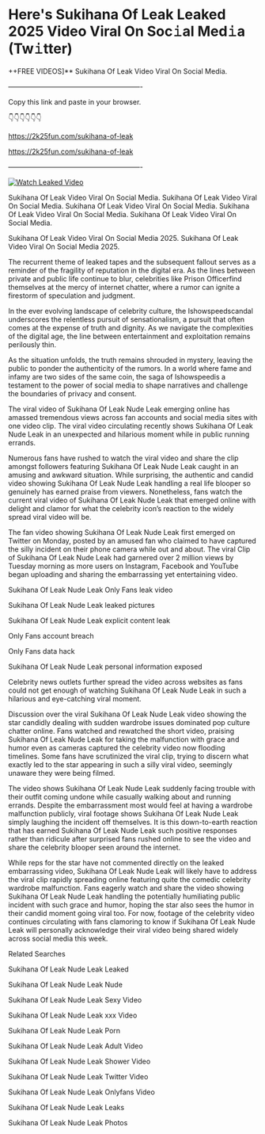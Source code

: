 # Here's Sukihana Of Leak Leaked 2025 Video Viral On Soc𝚒al Med𝚒a (Tw𝚒tter)

++FREE VIDEOS]** Sukihana Of Leak Video Viral On Social Media.

———————————————————-

Copy this link and paste in your browser.

👇👇👇👇👇👇

https://2k25fun.com/sukihana-of-leak

https://2k25fun.com/sukihana-of-leak

———————————————————-

[![Watch Leaked Video](https://miro.medium.com/v2/resize:fit:828/format:webp/1*cilzJN44JGOrTw9NJCrNHA.gif "Watch Leaked Video")](https://2k25fun.com/sukihana-of-leak)

Sukihana Of Leak Video Viral On Social Media. Sukihana Of Leak Video Viral On Social Media. Sukihana Of Leak Video Viral On Social Media. Sukihana Of Leak Video Viral On Social Media. Sukihana Of Leak Video Viral On Social Media.

Sukihana Of Leak Video Viral On Social Media 2025. Sukihana Of Leak Video Viral On Social Media 2025.

The recurrent theme of leaked tapes and the subsequent fallout serves as a reminder of the fragility of reputation in the digital era. As the lines between private and public life continue to blur, celebrities like Prison Officerfind themselves at the mercy of internet chatter, where a rumor can ignite a firestorm of speculation and judgment.

In the ever evolving landscape of celebrity culture, the Ishowspeedscandal underscores the relentless pursuit of sensationalism, a pursuit that often comes at the expense of truth and dignity. As we navigate the complexities of the digital age, the line between entertainment and exploitation remains perilously thin.

As the situation unfolds, the truth remains shrouded in mystery, leaving the public to ponder the authenticity of the rumors. In a world where fame and infamy are two sides of the same coin, the saga of Ishowspeedis a testament to the power of social media to shape narratives and challenge the boundaries of privacy and consent.

The viral video of Sukihana Of Leak Nude Leak emerging online has amassed tremendous views across fan accounts and social media sites with one video clip. The viral video circulating recently shows Sukihana Of Leak Nude Leak in an unexpected and hilarious moment while in public running errands.

Numerous fans have rushed to watch the viral video and share the clip amongst followers featuring Sukihana Of Leak Nude Leak caught in an amusing and awkward situation. While surprising, the authentic and candid video showing Sukihana Of Leak Nude Leak handling a real life blooper so genuinely has earned praise from viewers. Nonetheless, fans watch the current viral video of Sukihana Of Leak Nude Leak that emerged online with delight and clamor for what the celebrity icon’s reaction to the widely spread viral video will be.

The fan video showing Sukihana Of Leak Nude Leak first emerged on Twitter on Monday, posted by an amused fan who claimed to have captured the silly incident on their phone camera while out and about. The viral Clip of Sukihana Of Leak Nude Leak had garnered over 2 million views by Tuesday morning as more users on Instagram, Facebook and YouTube began uploading and sharing the embarrassing yet entertaining video.

Sukihana Of Leak Nude Leak Only Fans leak video

Sukihana Of Leak Nude Leak leaked pictures

Sukihana Of Leak Nude Leak explicit content leak

Only Fans account breach

Only Fans data hack

Sukihana Of Leak Nude Leak personal information exposed

Celebrity news outlets further spread the video across websites as fans could not get enough of watching Sukihana Of Leak Nude Leak in such a hilarious and eye-catching viral moment.

Discussion over the viral Sukihana Of Leak Nude Leak video showing the star candidly dealing with sudden wardrobe issues dominated pop culture chatter online. Fans watched and rewatched the short video, praising Sukihana Of Leak Nude Leak for taking the malfunction with grace and humor even as cameras captured the celebrity video now flooding timelines. Some fans have scrutinized the viral clip, trying to discern what exactly led to the star appearing in such a silly viral video, seemingly unaware they were being filmed.

The video shows Sukihana Of Leak Nude Leak suddenly facing trouble with their outfit coming undone while casually walking about and running errands. Despite the embarrassment most would feel at having a wardrobe malfunction publicly, viral footage shows Sukihana Of Leak Nude Leak simply laughing the incident off themselves. It is this down-to-earth reaction that has earned Sukihana Of Leak Nude Leak such positive responses rather than ridicule after surprised fans rushed online to see the video and share the celebrity blooper seen around the internet.

While reps for the star have not commented directly on the leaked embarrassing video, Sukihana Of Leak Nude Leak will likely have to address the viral clip rapidly spreading online featuring quite the comedic celebrity wardrobe malfunction. Fans eagerly watch and share the video showing Sukihana Of Leak Nude Leak handling the potentially humiliating public incident with such grace and humor, hoping the star also sees the humor in their candid moment going viral too. For now, footage of the celebrity video continues circulating with fans clamoring to know if Sukihana Of Leak Nude Leak will personally acknowledge their viral video being shared widely across social media this week.

Related Searches

Sukihana Of Leak Nude Leak Leaked

Sukihana Of Leak Nude Leak Nude

Sukihana Of Leak Nude Leak Sexy Video

Sukihana Of Leak Nude Leak xxx Video

Sukihana Of Leak Nude Leak Porn

Sukihana Of Leak Nude Leak Adult Video

Sukihana Of Leak Nude Leak Shower Video

Sukihana Of Leak Nude Leak Twitter Video

Sukihana Of Leak Nude Leak Onlyfans Video

Sukihana Of Leak Nude Leak Leaks

Sukihana Of Leak Nude Leak Photos